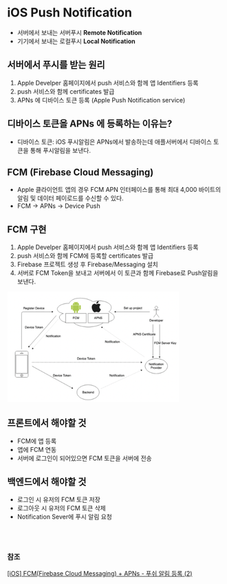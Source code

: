 # iOS Push Notification

- 서버에서 보내는 서버푸시 **Remote Notification**
- 기기에서 보내는 로컬푸시 **Local Notification**

## 서버에서 푸시를 받는 원리
1. Apple Develper 홈페이지에서 push 서비스와 함께 앱 Identifiers 등록
2. push 서비스와 함께 certificates 발급
3. APNs 에 디바이스 토큰 등록 (Apple Push Notification service)

## 디바이스 토큰을 APNs 에 등록하는 이유는?
- 디바이스 토큰: iOS 푸시알림은 APNs에서 발송하는데 애플서버에서 디바이스 토큰을 통해 푸시알림을 보낸다.

## FCM (Firebase Cloud Messaging)
- Apple 클라이언트 앱의 경우 FCM APN 인터페이스를 통해 최대 4,000 바이트의 알림 및 데이터 페이로드를 수신할 수 있다.
- FCM -> APNs -> Device Push 

## FCM 구현
1. Apple Develper 홈페이지에서 push 서비스와 함께 앱 Identifiers 등록
2. push 서비스와 함께 FCM에 등록할 certificates 발급
3. Firebase 프로젝트 생성 후 Firebase/Messaging 설치
4. 서버로 FCM Token을 보내고 서버에서 이 토큰과 함께 Firebase로 Push알림을 보낸다.

<img src="./img/push.png" width=400px>

## 프론트에서 해야할 것
- FCM에 앱 등록
- 앱에 FCM 연동
- 서버에 로그인이 되어있으면 FCM 토큰을 서버에 전송

## 백엔드에서 해야할 것
- 로그인 시 유저의 FCM 토큰 저장
- 로그아웃 시 유저의 FCM 토큰 삭제
- Notification Sever에 푸시 알림 요청

<br><br>

### 참조
[[iOS] FCM(Firebase Cloud Messaging) + APNs - 푸쉬 알림 등록 (2)](https://dongminyoon.tistory.com/48)